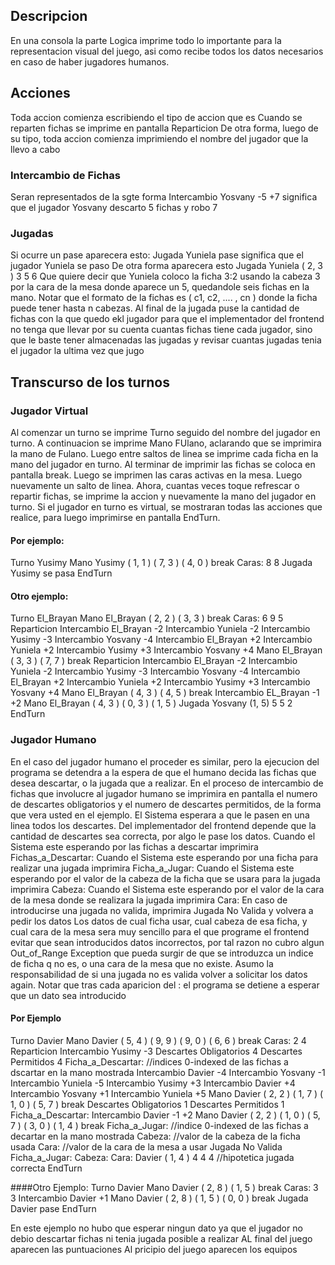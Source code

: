 ## Descripcion
En una consola la parte Logica imprime todo lo importante para la representacion visual del juego, asi como recibe todos los datos necesarios en caso de haber jugadores humanos.

## Acciones
Toda accion comienza escribiendo el tipo de accion que es
Cuando se reparten fichas se imprime en pantalla Reparticion
De otra forma, luego de su tipo, toda accion comienza imprimiendo el nombre del jugador que la llevo a cabo 

### Intercambio de Fichas
Seran representados de la sgte forma
Intercambio Yosvany -5 +7
significa que el jugador Yosvany descarto 5 fichas y robo 7

### Jugadas
Si ocurre un pase aparecera esto:
Jugada Yuniela pase 
significa que el jugador Yuniela se paso
De otra forma aparecera esto
Jugada Yuniela ( 2, 3 ) 3 5 6
Que quiere decir que Yuniela coloco la ficha 3:2 usando la cabeza 3 por la cara de la mesa donde aparece un 5, quedandole seis fichas en la mano. Notar que el formato de la fichas es ( c1, c2, .... , cn ) donde la ficha puede tener hasta n cabezas.
Al final de la jugada puse la cantidad de fichas con la que quedo ekl jugador para que el implementador del frontend no tenga que llevar por su cuenta cuantas fichas tiene cada jugador, sino que le baste tener almacenadas las jugadas y revisar cuantas jugadas tenia el jugador la ultima vez que jugo

## Transcurso de los turnos

### Jugador Virtual
Al comenzar un turno se imprime Turno seguido del nombre del jugador en turno. A continuacion se imprime Mano FUlano, aclarando que se imprimira la mano de Fulano. Luego entre saltos de linea se imprime cada ficha en la mano del jugador en turno. Al terminar de imprimir las fichas se coloca en pantalla break. Luego se imprimen las caras activas en la mesa. Luego nuevamente un salto de linea. Ahora, cuantas veces toque refrescar o repartir fichas, se imprime la accion y nuevamente la mano del jugador en turno. Si el jugador en turno es virtual, se mostraran todas las acciones que realice, para luego imprimirse en pantalla EndTurn.
#### Por ejemplo:
Turno Yusimy
Mano Yusimy
( 1, 1 )
( 7, 3 )
( 4, 0 )
break
Caras: 8 8
Jugada Yusimy se pasa
EndTurn

#### Otro ejemplo:
Turno El_Brayan
Mano El_Brayan
( 2, 2 )
( 3, 3 )
break
Caras: 6 9 5 
Reparticion
Intercambio El_Brayan -2
Intercambio Yuniela -2
Intercambio Yusimy -3
Intercambio Yosvany -4
Intercambio El_Brayan +2
Intercambio Yuniela +2
Intercambio Yusimy +3
Intercambio Yosvany +4
Mano El_Brayan
( 3, 3 )
( 7, 7 )
break
Reparticion
Intercambio El_Brayan -2
Intercambio Yuniela -2
Intercambio Yusimy -3
Intercambio Yosvany -4
Intercambio El_Brayan +2
Intercambio Yuniela +2
Intercambio Yusimy +3
Intercambio Yosvany +4
Mano El_Brayan
( 4, 3 )
( 4, 5 )
break
Intercambio EL_Brayan -1 +2
Mano El_Brayan
( 4, 3 )
( 0, 3 )
( 1, 5 )
Jugada Yosvany (1, 5) 5 5 2
EndTurn

### Jugador Humano
En el caso del jugador humano el proceder es similar, pero la ejecucion del programa se detendra a la espera de que el humano decida las fichas que desea descartar, o la jugada que a realizar.
En el proceso de intercambio de fichas que involucre al jugador humano se imprimira en pantalla el numero de descartes obligatorios y el numero de descartes permitidos, de la forma que vera usted en el ejemplo. El Sistema esperara a que le pasen en una linea todos los descartes. Del implementador del frontend depende que la cantidad de descartes sea correcta, por algo le pase los datos.
Cuando el Sistema este esperando por las fichas a descartar imprimira Fichas_a_Descartar:
Cuando el Sistema este esperando por una ficha para realizar una jugada imprimira Ficha_a_Jugar:
Cuando el Sistema este esperando por el valor de la cabeza de la ficha que se usara para la jugada imprimira Cabeza:
Cuando el Sistema este esperando por el valor de la cara de la mesa donde se realizara la jugada imprimira Cara:
En caso de introducirse una jugada no valida, imprimira Jugada No Valida y volvera a pedir los datos
Los datos de cual ficha usar, cual cabeza de esa ficha, y cual cara de la mesa sera muy sencillo para el que programe el frontend evitar que sean introducidos datos incorrectos, por tal razon no cubro algun Out_of_Range Exception que pueda surgir de que se introduzca un indice de ficha q no es, o una cara de la mesa que no existe. Asumo la responsabilidad de si una jugada no es valida volver a solicitar los datos again. Notar que tras cada aparicion del : el programa se detiene a esperar que un dato sea introducido
#### Por Ejemplo
Turno Davier
Mano Davier
( 5, 4 )
( 9, 9 )
( 9, 0 )
( 6, 6 )
break
Caras: 2 4
Reparticion
Intercambio Yusimy -3
Descartes Obligatorios 4
Descartes Permitidos 4
Ficha_a_Descartar:                        //indices 0-indexed de las fichas a dscartar en la mano mostrada
Intercambio Davier -4
Intercambio Yosvany -1
Intercambio Yuniela -5
Intercambio Yusimy +3
Intercambio Davier +4
Intercambio Yosvany +1
Intercambio Yuniela +5
Mano Davier
( 2, 2 )
( 1, 7 )
( 1, 0 )
( 5, 7 )
break
Descartes Obligatorios 1
Descartes Permitidos 1
Ficha_a_Descartar:
Intercambio Davier -1 +2
Mano Davier
( 2, 2 )
( 1, 0 )
( 5, 7 )
( 3, 0 )
( 1, 4 )
break
Ficha_a_Jugar:                          //indice 0-indexed de las fichas a decartar en la mano mostrada
Cabeza:                                 //valor de la cabeza de la ficha usada
Cara:                                   //valor de la cara de la mesa a usar
Jugada No Valida
Ficha_a_Jugar:
Cabeza:
Cara:
Davier ( 1, 4 ) 4 4 4                   //hipotetica jugada correcta
EndTurn

####Otro Ejemplo:
Turno Davier
Mano Davier
( 2, 8 )
( 1, 5 )
break
Caras: 3 3
Intercambio Davier +1
Mano Davier
( 2, 8 )
( 1, 5 )
( 0, 0 )
break
Jugada Davier pase
EndTurn

En este ejemplo no hubo que esperar ningun dato ya que el jugador no debio descartar fichas ni tenia jugada posible a realizar
AL final del juego aparecen las puntuaciones
Al pricipio del juego aparecen los equipos